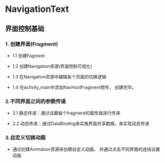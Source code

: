 # NavigationText    

## 界面控制基础    

### 1. 创建界面(Fragment)  

+ 1.1 创建Fagment  

+ 1.2 创建Navigation资源(界面控制可视化)   

+ 1.3 在Navigation资源中编辑各个页面的切换逻辑   

+ 1.4 在activity_main中添加NavHostFragment控件， 创建完毕。

### 2.不同界面之间的参数传递

+ 2.1 静态传递：通过设置每个fragment的属性值进行传递

+ 2.2 动态传递：通过DataBinding来实施界面共享数据，来实现动态传递

### 3.自定义切换动画

+ 通过创建Animation资源来创建自定义动画， 并通过点击不同界面的连线设置动画
